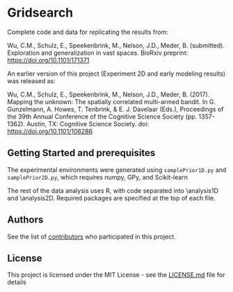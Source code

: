 # Gridsearch
Complete code and data for replicating the results from:

Wu, C.M., Schulz, E., Speekenbrink, M., Nelson, J.D., Meder, B. (submitted). Exploration and generalization in vast spaces. BioRxiv preprint: https://doi.org/10.1101/171371

An earlier version of this project (Experiment 2D and early modeling results) was released as:

Wu, C.M., Schulz, E., Speekenbrink, M., Nelson, J.D., Meder, B. (2017). Mapping the unknown: The spatially correlated multi-armed bandit. In G. Gunzelmann, A. Howes, T. Tenbrink, & E. J. Davelaar (Eds.), Proceedings of the 39th Annual Conference of the Cognitive Science Society (pp. 1357-1362). Austin, TX: Cognitive Science Society. doi: https://doi.org/10.1101/106286


## Getting Started and prerequisites

The experimental environments were generated using `samplePrior1D.py` and `samplePrior2D.py`, which requires numpy, GPy, and Scikit-learn

The rest of the data analysis uses R, with code separated into \analysis1D and \analysis2D. Required packages are specified at the top of each file.


## Authors

See the list of [contributors](https://github.com/charleywu/gridsearch/blob/master/contributors.txt) who participated in this project.

## License

This project is licensed under the MIT License - see the [LICENSE.md](LICENSE.md) file for details
